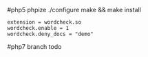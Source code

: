 #php5
    phpize
    ./configure
    make && make install

    extension = wordcheck.so
    wordcheck.enable = 1
    wordcheck.deny_docs = "demo"

#php7
    branch todo
